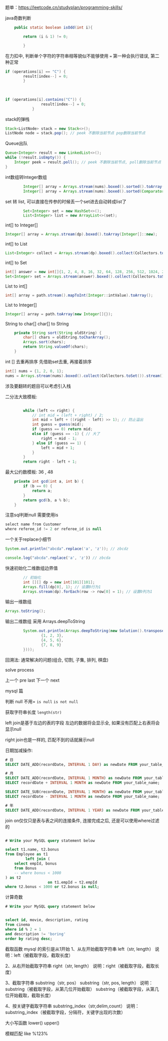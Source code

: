 
题单：https://leetcode.cn/studyplan/programming-skills/

java奇数判断
```java
    public static boolean isOdd(int i){

        return (i & 1) != 0;

        }
```

在力扣中, 判断单个字符的字符串相等貌似不能够使用 `=`
第一种会执行错误, 第二种正常
```java
if (operations[i] == "C") {
        result[index--] = 0;
        }
        
        
        
if (operations[i].contains("C")) {
                result[index--] = 0;
            }
```

stack的弹栈
```java
Stack<ListNode> stack = new Stack<>();
ListNode node = stack.pop(); // peek 不删除当前节点 pop删除当前节点
```

Queue出队
```java
Queue<Integer> result = new LinkedList<>();
while (!result.isEmpty()) {
    Integer peek = result.poll(); // peek 不删除当前节点, poll删除当前节点
}
```


int数组转Integer数组
```java
        Integer[] array = Arrays.stream(nums).boxed().sorted().toArray(Integer[]::new);
        Integer[] array = Arrays.stream(nums).boxed().sorted(Comparator.reverseOrder()).toArray(Integer[]::new);
```

set 转 list, 可以直接在传参的时候丢一个set进去自动转成list了
```java
        Set<Integer> set = new HashSet<>();
        List<Integer> list = new ArrayList<>(set);
```


int[] to Integer[]
```java
Integer[] array = Arrays.stream(dp).boxed().toArray(Integer[]::new);
```

int[] to List<Integer>
```java
List<Integer> collect = Arrays.stream(dp).boxed().collect(Collectors.toList());
```

int[] to Set<Integer>
```java
int[] answer = new int[]{1, 2, 4, 8, 16, 32, 64, 128, 256, 512, 1024, 2048, 4096, 8192, 16384, 32768, 65536, 131072, 262144, 524288, 1048576, 2097152, 4194304, 8388608, 16777216, 33554432, 67108864, 134217728, 268435456, 536870912, 1073741824};
Set<Integer> set = Arrays.stream(answer).boxed().collect(Collectors.toSet());
```

List to int[]
```java
int[] array = path.stream().mapToInt(Integer::intValue).toArray();
```

List to Integer[]
```java
Integer[] array = path.toArray(new Integer[]{});
```

String to char[]
char[] to String
```java
    private String sort(String oldString) {
        char[] chars = oldString.toCharArray();
        Arrays.sort(chars);
        return String.valueOf(chars);
    }

```

int [] 去重再排序
先借助set去重, 再接着排序
```java
int[] nums = {1, 2, 0, 1};
nums = Arrays.stream(nums).boxed().collect(Collectors.toSet()).stream().sorted().mapToInt(Integer::intValue).toArray();
```


涉及要翻转的题目可以考虑引入栈

二分法大致模板: 
```java

        while (left <= right) {
            // int mid = (left + right) / 2;
            int mid = left + ((right - left) >> 1); // 防止溢出
            int guess = guess(mid);
            if (guess == 0) return mid;
            else if (guess == -1) { // 大了
                right = mid - 1;
            } else if (guess == 1) {
                left = mid + 1;
            }
        }
        return right - left + 1;
```

最大公约数模板: 36 , 48
```java
    private int gcd(int a, int b) {
        if (b == 0) {
            return a;
        }
        return gcd(b, a % b);
    }
```


注意sql判断null 需要使用is
```java
select name from Customer
where referee_id != 2 or referee_id is null
```

一个关于replace小细节
```java
System.out.println("abcda".replace('a', 'z')); // zbcdz
```

```javascript
console.log("abcda".replace('a', 'z')) // zbcda
```

快速初始化二维数组边界值
```java
        // 初始化
        int [][] dp = new int[101][101];
        Arrays.fill(dp[0], 1); // 设置0行为1
        Arrays.stream(dp).forEach(row -> row[0] = 1); // 设置0列为1

```

输出一维数组
```java
Arrays.toString();
```

输出二维数组
采用 Arrays.deepToString
```java
        System.out.println(Arrays.deepToString(new Solution().transpose(new int[][]{
                {1, 2, 3},
                {4, 5, 6},
                {7, 8, 9}
        })));
```


回溯法: 通常解决的问题(组合, 切割, 子集, 排列, 棋盘)

solve process

上一个 pre last
下一个 next 


mysql 篇

判断 null 不用=
`is null`
`is not null`

获取字符串长度
`length(str)`

left join是基于左边的表的字段
左边的数据将会显示全, 如果没有匹配上右表将会显示null

right join也是一样的, 匹配不到的话就展示null

日期加减操作: 
```sql
# 日
SELECT DATE_ADD(recordDate, INTERVAL 1 DAY) as newDate FROM your_table_name;

# 月
SELECT DATE_ADD(recordDate, INTERVAL 1 MONTH) as newDate FROM your_table_name;
SELECT recordDate + INTERVAL 1 MONTH as newDate FROM your_table_name;

SELECT DATE_SUB(recordDate, INTERVAL 1 MONTH) as newDate FROM your_table_name;
SELECT recordDate - INTERVAL 1 MONTH as newDate FROM your_table_name;

# 年
SELECT DATE_ADD(recordDate, INTERVAL 1 YEAR) as newDate FROM your_table_name;

```


join on仅仅只是表与表之间的连接条件, 连接完成之后, 还是可以使用where过滤的
```sql

# Write your MySQL query statement below

select t1.name, t2.bonus
from Employee as t1
         left join (
    select empId, bonus
    from Bonus
    -- where bonus < 1000
) as t2
                   on t1.empId = t2.empId
where t2.bonus < 1000 or t2.bonus is null;


```

计算奇数

```sql
# Write your MySQL query statement below


select id, movie, description, rating
from cinema
where id % 2 = 1
and description != 'boring'
order by rating desc;
```


截取函数
mysql 的索引是从1开始
1、从左开始截取字符串
left（str, length）
说明：left（被截取字段，截取长度） 

2、从右开始截取字符串
right（str, length）
说明：right（被截取字段，截取长度） 

3、截取字符串
substring（str, pos）
substring（str, pos, length）
说明：substring（被截取字段，从第几位开始截取）
substring（被截取字段，从第几位开始截取，截取长度） 

4、按关键字截取字符串
substring_index（str,delim,count）
说明：substring_index（被截取字段，分隔符，关键字出现的次数） 

大小写函数
lower() upper()

模糊匹配 
like %123%

